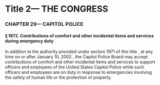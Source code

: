 
# Title 2— THE CONGRESS
### CHAPTER 29— CAPITOL POLICE
#### § 1972. Contributions of comfort and other incidental items and services during emergency duty

In addition to the authority provided under section 1971 of this title , at any time on or after January 10, 2002 , the Capitol Police Board may accept contributions of comfort and other incidental items and services to support officers and employees of the United States Capitol Police while such officers and employees are on duty in response to emergencies involving the safety of human life or the protection of property.
